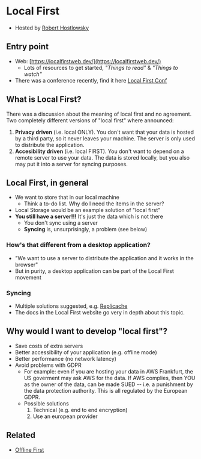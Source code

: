 # Local First

- Hosted by [Robert Hostlowsky](https://github.com/jscraftcamp/website/blob/main/participants/robert-hostlowsky.json)

## Entry point

- Web: [https://localfirstweb.dev/](https://localfirstweb.dev/)
  - Lots of resources to get started, _"Things to read"_ & _"Things to watch"_
- There was a conference recently, find it here [Local First Conf](https://www.localfirstconf.com/)

## What is Local First?

There was a discussion about the meaning of local first and no agreement.
Two completely different versions of "local first" where announced:

1. **Privacy driven** (i.e. local ONLY).
   You don't want that your data is hosted by a third party, so it never leaves your machine.
   The server is only used to distribute the application.
2. **Accesibility driven** (i.e. local FIRST).
   You don't want to depend on a remote server to use your data.
   The data is stored locally, but you also may put it into a server for syncing purposes.

## Local First, in general

- We want to store that in our local machine
  - Think a to-do list. Why do I need the items in the server?
- Local Storage would be an example solution of "local first"
- **You still have a server!!!** It's just the data which is not there
  - You don't sync using a server
  - **Syncing** is, unsurprisingly, a problem (see below)

### How's that different from a desktop application?

- "We want to use a server to distribute the application and it works in the browser"
- But in purity, a desktop application can be part of the Local First movement

### Syncing

- Multiple solutions suggested, e.g. [Replicache](https://replicache.dev/)
- The docs in the Local First website go very in depth about this topic.

## Why would I want to develop "local first"?

- Save costs of extra servers
- Better accessibility of your application (e.g. offline mode)
- Better performance (no network latency)
- Avoid problems with GDPR
  - For example: even if you are hosting your data in AWS Frankfurt, the US goverment may ask AWS for the data.
    If AWS complies, then YOU as the owner of the data, can be made SUED -- i.e. a punishment by the data protection authority.
    This is all regulated by the European GDPR.
  - Possible solutions
    1. Technical (e.g. end to end encryption)
    2. Use an european provider

## Related

- [Offline First](https://offlinefirst.org/)
